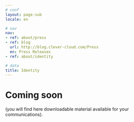 ```yaml
---
# conf
layout: page-sub
locale: en

# nav
nav:
- ref: about/press
- ref: blog
  url: http://blog.clever-cloud.com/Press
  en: Press Releases
- ref: about/identity

# data
title: Identity
---
```

# Coming soon

(you will find here downloadable material available for your communications).
